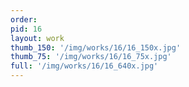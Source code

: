 ```yaml
---
order: 
pid: 16
layout: work
thumb_150: '/img/works/16/16_150x.jpg'
thumb_75: '/img/works/16/16_75x.jpg'
full: '/img/works/16/16_640x.jpg'
---
```

